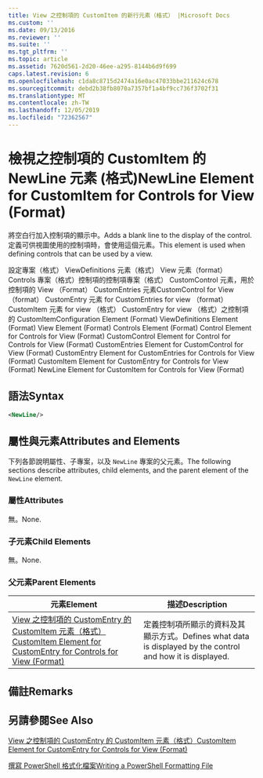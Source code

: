 ```yaml
---
title: View 之控制項的 CustomItem 的新行元素（格式） |Microsoft Docs
ms.custom: ''
ms.date: 09/13/2016
ms.reviewer: ''
ms.suite: ''
ms.tgt_pltfrm: ''
ms.topic: article
ms.assetid: 7620d561-2d20-46ee-a295-8144b6d9f699
caps.latest.revision: 6
ms.openlocfilehash: c1da8c8715d2474a16e0ac47033bbe211624c678
ms.sourcegitcommit: debd2b38fb8070a7357bf1a4bf9cc736f3702f31
ms.translationtype: MT
ms.contentlocale: zh-TW
ms.lasthandoff: 12/05/2019
ms.locfileid: "72362567"
---
```

# <a name="newline-element-for-customitem-for-controls-for-view-format"></a><span data-ttu-id="3179c-102">檢視之控制項的 CustomItem 的 NewLine 元素 (格式)</span><span class="sxs-lookup"><span data-stu-id="3179c-102">NewLine Element for CustomItem for Controls for View (Format)</span></span>

<span data-ttu-id="3179c-103">將空白行加入控制項的顯示中。</span><span class="sxs-lookup"><span data-stu-id="3179c-103">Adds a blank line to the display of the control.</span></span> <span data-ttu-id="3179c-104">定義可供視圖使用的控制項時，會使用這個元素。</span><span class="sxs-lookup"><span data-stu-id="3179c-104">This element is used when defining controls that can be used by a view.</span></span>

<span data-ttu-id="3179c-105">設定專案（格式） ViewDefinitions 元素（格式） View 元素（format） Controls 專案（格式）控制項的控制項專案（格式） CustomControl 元素，用於控制項的 View （Format） CustomEntries 元素CustomControl for View （format） CustomEntry 元素 for CustomEntries for view （format） CustomItem 元素 for view （格式） CustomEntry for view （格式）之控制項的 CustomItem</span><span class="sxs-lookup"><span data-stu-id="3179c-105">Configuration Element (Format) ViewDefinitions Element (Format) View Element (Format) Controls Element (Format) Control Element for Controls for View (Format) CustomControl Element for Control for Controls for View (Format) CustomEntries Element for CustomControl for View (Format) CustomEntry Element for CustomEntries for Controls for View (Format) CustomItem Element for CustomEntry for Controls for View (Format) NewLine Element for CustomItem for Controls for View (Format)</span></span>

## <a name="syntax"></a><span data-ttu-id="3179c-106">語法</span><span class="sxs-lookup"><span data-stu-id="3179c-106">Syntax</span></span>

```xml
<NewLine/>
```

## <a name="attributes-and-elements"></a><span data-ttu-id="3179c-107">屬性與元素</span><span class="sxs-lookup"><span data-stu-id="3179c-107">Attributes and Elements</span></span>

<span data-ttu-id="3179c-108">下列各節說明屬性、子專案，以及 `NewLine` 專案的父元素。</span><span class="sxs-lookup"><span data-stu-id="3179c-108">The following sections describe attributes, child elements, and the parent element of the `NewLine` element.</span></span>

### <a name="attributes"></a><span data-ttu-id="3179c-109">屬性</span><span class="sxs-lookup"><span data-stu-id="3179c-109">Attributes</span></span>

<span data-ttu-id="3179c-110">無。</span><span class="sxs-lookup"><span data-stu-id="3179c-110">None.</span></span>

### <a name="child-elements"></a><span data-ttu-id="3179c-111">子元素</span><span class="sxs-lookup"><span data-stu-id="3179c-111">Child Elements</span></span>

<span data-ttu-id="3179c-112">無。</span><span class="sxs-lookup"><span data-stu-id="3179c-112">None.</span></span>

### <a name="parent-elements"></a><span data-ttu-id="3179c-113">父元素</span><span class="sxs-lookup"><span data-stu-id="3179c-113">Parent Elements</span></span>

|<span data-ttu-id="3179c-114">元素</span><span class="sxs-lookup"><span data-stu-id="3179c-114">Element</span></span>|<span data-ttu-id="3179c-115">描述</span><span class="sxs-lookup"><span data-stu-id="3179c-115">Description</span></span>|
|-------------|-----------------|
|[<span data-ttu-id="3179c-116">View 之控制項的 CustomEntry 的 CustomItem 元素（格式）</span><span class="sxs-lookup"><span data-stu-id="3179c-116">CustomItem Element for CustomEntry for Controls for View (Format)</span></span>](./customitem-element-for-customentry-for-controls-for-view-format.md)|<span data-ttu-id="3179c-117">定義控制項所顯示的資料及其顯示方式。</span><span class="sxs-lookup"><span data-stu-id="3179c-117">Defines what data is displayed by the control and how it is displayed.</span></span>|

## <a name="remarks"></a><span data-ttu-id="3179c-118">備註</span><span class="sxs-lookup"><span data-stu-id="3179c-118">Remarks</span></span>

## <a name="see-also"></a><span data-ttu-id="3179c-119">另請參閱</span><span class="sxs-lookup"><span data-stu-id="3179c-119">See Also</span></span>

[<span data-ttu-id="3179c-120">View 之控制項的 CustomEntry 的 CustomItem 元素（格式）</span><span class="sxs-lookup"><span data-stu-id="3179c-120">CustomItem Element for CustomEntry for Controls for View (Format)</span></span>](./customitem-element-for-customentry-for-controls-for-view-format.md)

[<span data-ttu-id="3179c-121">撰寫 PowerShell 格式化檔案</span><span class="sxs-lookup"><span data-stu-id="3179c-121">Writing a PowerShell Formatting File</span></span>](./writing-a-powershell-formatting-file.md)
